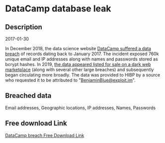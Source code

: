 # DataCamp database leak

## Description

2017-01-30

In December 2018, the data science website <a href="https://support.datacamp.com/hc/en-us/articles/360017716074-DataCamp-Security-Update-Frequently-Asked-Questions" target="_blank" rel="noopener">DataCamp suffered a data breach</a> of records dating back to January 2017. The incident exposed 760k unique email and IP addresses along with names and passwords stored as bcrypt hashes. In 2019, <a href="https://www.theregister.co.uk/2019/02/11/620_million_hacked_accounts_dark_web/" target="_blank" rel="noopener">the data appeared listed for sale on a dark web marketplace</a> (along with several other large breaches) and subsequently began circulating more broadly. The data was provided to HIBP by a source who requested it to be attributed to &quot;BenjaminBlue@exploit.im&quot;.

## Breached data

Email addresses, Geographic locations, IP addresses, Names, Passwords

## Free download Link

[DataCamp breach Free Download Link](https://tinyurl.com/2b2k277t)